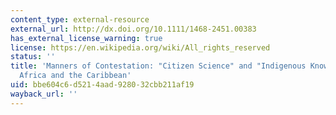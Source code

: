 ```yaml
---
content_type: external-resource
external_url: http://dx.doi.org/10.1111/1468-2451.00383
has_external_license_warning: true
license: https://en.wikipedia.org/wiki/All_rights_reserved
status: ''
title: 'Manners of Contestation: "Citizen Science" and "Indigenous Knowledge" in West
  Africa and the Caribbean'
uid: bbe604c6-d521-4aad-9280-32cbb211af19
wayback_url: ''
---
```

